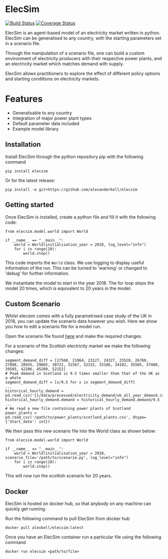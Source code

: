 # ElecSim

[![Build Status](https://travis-ci.org/alexanderkell/elecsim.svg?branch=master)](https://travis-ci.org/alexanderkell/elecsim) [![Coverage Status](https://coveralls.io/repos/github/alexanderkell/elecsim-paper/badge.svg?branch=master)](https://coveralls.io/github/alexanderkell/elecsim-paper?branch=master)

ElecSim is an agent-based model of an electricity market written in python. ElecSim can be generalised to any country, with the starting parameters set in a scenario file.

Through the manipulation of a scenario file, one can build a custom environment of electricity producers with their respective power plants, and an electricity market which matches demand with supply.

ElecSim allows practitioners to explore the effect of different policy options and starting conditions on electricity markets. 


# Features

* Generalisable to any country
* Integration of major power plant types
* Default parameter data included
* Example model library


## Installation

Install ElecSim through the python repository pip with the following command
```
pip install elecsim
```

Or for the latest release:
```
pip install -e git+https://github.com/alexanderkell/elecsim
```

## Getting started

Once ElecSim is installed, create a python file and fill it with the following code:

```
from elecsim.model.world import World 

if __name__ == "__main__":
    world = World(initialisation_year = 2018, log_level="info")
    for i in range(20):
        world.step()
```
This code imports the `World` class. We use logging to display useful information of the run. This can be turned to 'warning' or changed to 'debug' for further information.

We instantiate the model to start in the year 2018. The for loop steps the model 20 times, which is equivalent to 20 years in the model.

## Custom Scenario

Whilst elecsim comes with a fully parametrised case study of the UK in 2018, you can update the scenario data however you wish. Here we show you how to edit a scenario file for a model run.

Open the scenario file found [here](https://github.com/alexanderkell/elecsim/blob/master/elecsim/scenario/scenario_data.py) and make the required changes. 

For a scenario of the Scottish electricity market we make the following changes:
```
segment_demand_diff = [17568, 21964, 23127, 24327, 25520, 26760, 27888, 28935, 29865, 30721, 31567, 32315, 33188, 34182, 35505, 37480, 39585, 42206, 45209, 52152]
# Peak demand in Scotland is 9.5 times smaller than that of the UK as a whole
segment_demand_diff = [x/9.5 for x in segment_demand_diff]
...
historical_hourly_demand = pd.read_csv('{}/data/processed/electricity_demand/uk_all_year_demand.csv'.format(ROOT_DIR))
historical_hourly_demand.demand = historical_hourly_demand.demand/9.5
...
# We read a new file containing power plants of Scotland
power_plants = pd.read_csv('/path/to/power_plants/scotland_plants.csv', dtype={'Start_date': int})
```
We then pass this new scenario file into the World class as shown below:

```
from elecsim.model.world import World 

if __name__ == "__main__":
    world = World(initialisation_year = 2018, scenario_file='/path/to/scenario.py', log_level="info")
    for i in range(20):
        world.step()
```

This will now run the scottish scenario for 20 years.


## Docker

ElecSim is hosted on docker hub, so that anybody on any machine can quickly get running. 

Run the following command to pull ElecSim from docker hub
```
docker pull alexkell/elecsim:latest
```
Once you have an ElecSim container run a particular file using the following command
```
docker run elecsim <path/to/file>
```
